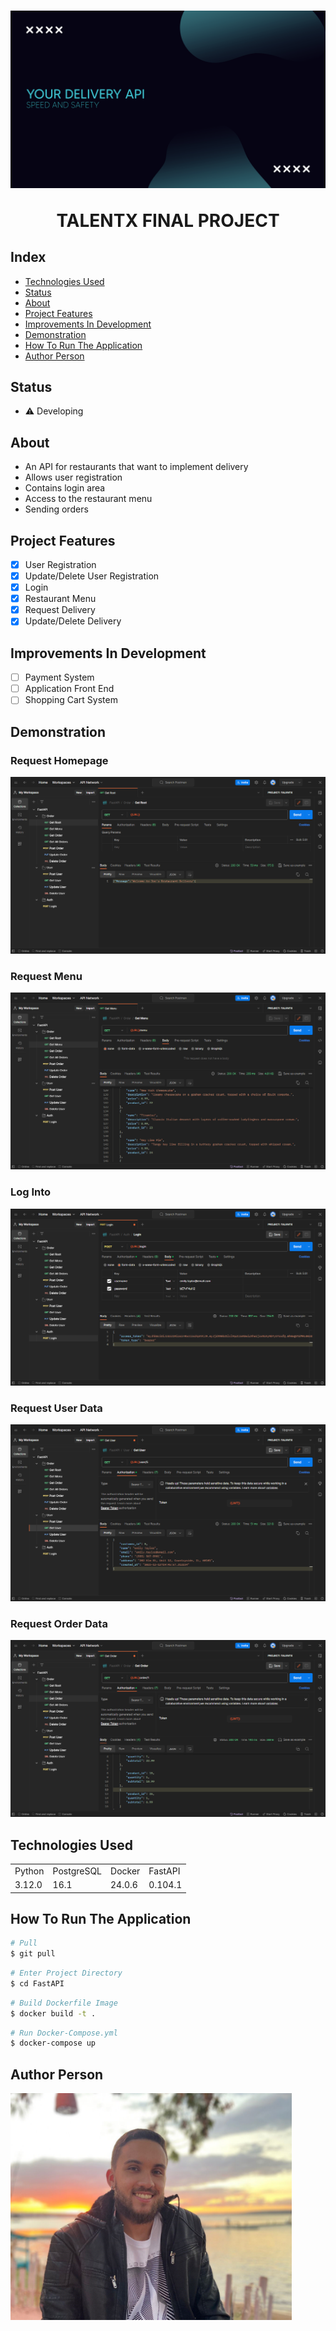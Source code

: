 <h1 align="center">
<img src="./docs/assets/api_logo.png"/>
<p>TALENTX FINAL PROJECT</p>
</h1>

## Index

- <a href="#technologies-used"> Technologies Used </a>
- <a href="#status"> Status </a>
- <a href="#about"> About </a>
- <a href="#project-features"> Project Features </a>
- <a href="#improvements-in-development"> Improvements In Development </a>
- <a href="#demonstration"> Demonstration </a>
- <a href="#how-to-run-the-application"> How To Run The Application </a>
- <a href="#author-person"> Author Person </a>

## Status

- ⚠️ Developing

## About

- An API for restaurants that want to implement delivery
- Allows user registration
- Contains login area
- Access to the restaurant menu
- Sending orders


## Project Features

- [x] User Registration
- [x] Update/Delete User Registration
- [x] Login
- [x] Restaurant Menu
- [x] Request Delivery
- [x] Update/Delete Delivery

## Improvements In Development

- [ ] Payment System
- [ ] Application Front End
- [ ] Shopping Cart System

## Demonstration

### Request Homepage
![Homepage](./docs/assets/api_homepage.png)
### Request Menu
![Menu](./docs/assets/api_menu.png)
### Log Into
![Login](./docs/assets/api_login.png)
### Request User Data
![User Data](./docs/assets/api_user_data.png)
### Request Order Data
![Order Data](./docs/assets/api_order.png)

## Technologies Used

<table>
  <tr>
    <td>Python</td>
    <td>PostgreSQL</td>
    <td>Docker</td>
    <td>FastAPI</td>
  </tr>
  <tr>
    <td>3.12.0</td>
    <td>16.1</td>
    <td>24.0.6</td>
    <td>0.104.1</td>
  </tr>
</table>

## How To Run The Application

```bash
# Pull
$ git pull 
```

```bash
# Enter Project Directory
$ cd FastAPI
```

```bash
# Build Dockerfile Image
$ docker build -t .
```

```bash
# Run Docker-Compose.yml
$ docker-compose up
```

## Author Person

<img style="width:450px" src="./docs/assets/api_author.png"/>

